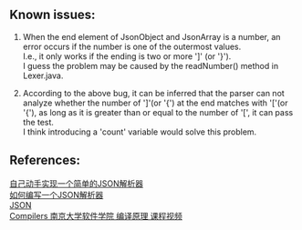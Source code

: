 ## Known issues:
1. When the end element of JsonObject and JsonArray is a number, an error occurs if the number is one of the outermost values.  
I.e., it only works if the ending is two or more ']' (or '}').  
I guess the problem may be caused by the readNumber() method in Lexer.java.

2. According to the above bug, it can be inferred that the parser can not analyze whether the number of ']'(or '{') at the end matches with '['(or '{'), as long as it is greater than or equal to the number of '[', it can pass the test.  
I think introducing a 'count' variable would solve this problem.
  
## References:
[自己动手实现一个简单的JSON解析器](https://segmentfault.com/a/1190000010998941)  
[如何编写一个JSON解析器](https://www.liaoxuefeng.com/article/994977272296736)  
[JSON](http://json.org/json-zh.html)  
[Compilers 南京大学软件学院 编译原理 课程视频](https://space.bilibili.com/479141149/channel/collectiondetail?sid=2312309)  


